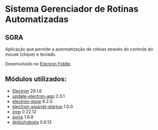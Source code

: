 # Sistema Gerenciador de Rotinas Automatizadas

## SGRA

Aplicação que permite a automatização de rotinas através do controle do mouse (clique) e teclado.

Desenvolvido no [Electron Fiddle](https://www.electronjs.org/pt/fiddle).

## Módulos utilizados:

- [Electron](https://releases.electronjs.org/) 29.1.6
- [update-electron-app](https://www.npmjs.com/package/update-electron-app) 2.0.1
- [electron-store](https://www.npmjs.com/package/electron-store) 8.2.0
- [electron-squirrel-startup](https://www.npmjs.com/package/electron-squirrel-startup) 1.0.0
- [jimp](https://www.npmjs.com/package/jimp) 0.22.12
- [axios](https://www.npmjs.com/package/axios) 1.6.8
- [@jitsi/robotjs](https://www.npmjs.com/package/@jitsi/robotjs) 0.6.13